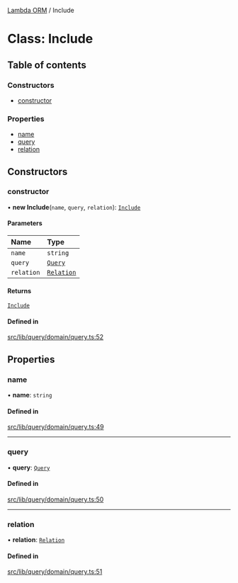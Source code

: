[Lambda ORM](../README.md) / Include

# Class: Include

## Table of contents

### Constructors

- [constructor](Include.md#constructor)

### Properties

- [name](Include.md#name)
- [query](Include.md#query)
- [relation](Include.md#relation)

## Constructors

### constructor

• **new Include**(`name`, `query`, `relation`): [`Include`](Include.md)

#### Parameters

| Name | Type |
| :------ | :------ |
| `name` | `string` |
| `query` | [`Query`](Query.md) |
| `relation` | [`Relation`](../interfaces/Relation.md) |

#### Returns

[`Include`](Include.md)

#### Defined in

[src/lib/query/domain/query.ts:52](https://github.com/lambda-orm/lambdaorm/blob/079bc3ad3afe6a7b1c8792b859a578ff58119003/src/lib/query/domain/query.ts#L52)

## Properties

### name

• **name**: `string`

#### Defined in

[src/lib/query/domain/query.ts:49](https://github.com/lambda-orm/lambdaorm/blob/079bc3ad3afe6a7b1c8792b859a578ff58119003/src/lib/query/domain/query.ts#L49)

___

### query

• **query**: [`Query`](Query.md)

#### Defined in

[src/lib/query/domain/query.ts:50](https://github.com/lambda-orm/lambdaorm/blob/079bc3ad3afe6a7b1c8792b859a578ff58119003/src/lib/query/domain/query.ts#L50)

___

### relation

• **relation**: [`Relation`](../interfaces/Relation.md)

#### Defined in

[src/lib/query/domain/query.ts:51](https://github.com/lambda-orm/lambdaorm/blob/079bc3ad3afe6a7b1c8792b859a578ff58119003/src/lib/query/domain/query.ts#L51)
